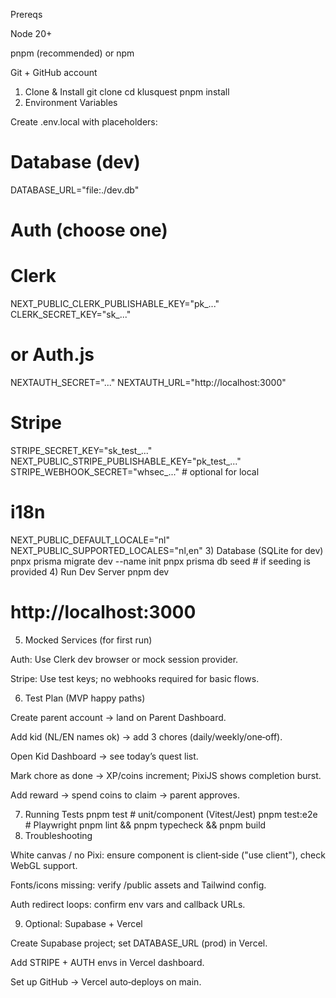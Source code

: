 Prereqs

Node 20+

pnpm (recommended) or npm

Git + GitHub account

1) Clone & Install
git clone <repo-url>
cd klusquest
pnpm install
2) Environment Variables

Create .env.local with placeholders:

# Database (dev)
DATABASE_URL="file:./dev.db"


# Auth (choose one)
# Clerk
NEXT_PUBLIC_CLERK_PUBLISHABLE_KEY="pk_..."
CLERK_SECRET_KEY="sk_..."
# or Auth.js
NEXTAUTH_SECRET="..."
NEXTAUTH_URL="http://localhost:3000"


# Stripe
STRIPE_SECRET_KEY="sk_test_..."
NEXT_PUBLIC_STRIPE_PUBLISHABLE_KEY="pk_test_..."
STRIPE_WEBHOOK_SECRET="whsec_..." # optional for local


# i18n
NEXT_PUBLIC_DEFAULT_LOCALE="nl"
NEXT_PUBLIC_SUPPORTED_LOCALES="nl,en"
3) Database (SQLite for dev)
pnpx prisma migrate dev --name init
pnpx prisma db seed   # if seeding is provided
4) Run Dev Server
pnpm dev
# http://localhost:3000
5) Mocked Services (for first run)

Auth: Use Clerk dev browser or mock session provider.

Stripe: Use test keys; no webhooks required for basic flows.

6) Test Plan (MVP happy paths)

Create parent account → land on Parent Dashboard.

Add kid (NL/EN names ok) → add 3 chores (daily/weekly/one‑off).

Open Kid Dashboard → see today’s quest list.

Mark chore as done → XP/coins increment; PixiJS shows completion burst.

Add reward → spend coins to claim → parent approves.

7) Running Tests
pnpm test          # unit/component (Vitest/Jest)
pnpm test:e2e      # Playwright
pnpm lint && pnpm typecheck && pnpm build
8) Troubleshooting

White canvas / no Pixi: ensure component is client‑side ("use client"), check WebGL support.

Fonts/icons missing: verify /public assets and Tailwind config.

Auth redirect loops: confirm env vars and callback URLs.

9) Optional: Supabase + Vercel

Create Supabase project; set DATABASE_URL (prod) in Vercel.

Add STRIPE + AUTH envs in Vercel dashboard.

Set up GitHub → Vercel auto‑deploys on main.